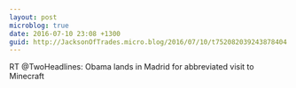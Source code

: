 ```yaml
---
layout: post
microblog: true
date: 2016-07-10 23:08 +1300
guid: http://JacksonOfTrades.micro.blog/2016/07/10/t752082039243878404.html
---
```

RT @TwoHeadlines: Obama lands in Madrid for abbreviated visit to Minecraft
